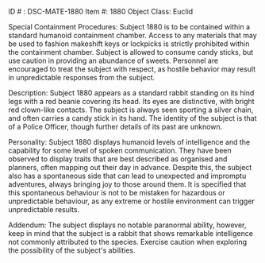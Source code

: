 ID # : DSC-MATE-1880
Item #: 1880
Object Class: Euclid

Special Containment Procedures:
Subject 1880 is to be contained within a standard humanoid containment chamber. Access to any materials that may be used to fashion makeshift keys or lockpicks is strictly prohibited within the containment chamber. Subject is allowed to consume candy sticks, but use caution in providing an abundance of sweets. Personnel are encouraged to treat the subject with respect, as hostile behavior may result in unpredictable responses from the subject.

Description:
Subject 1880 appears as a standard rabbit standing on its hind legs with a red beanie covering its head. Its eyes are distinctive, with bright red clown-like contacts. The subject is always seen sporting a silver chain, and often carries a candy stick in its hand. The identity of the subject is that of a Police Officer, though further details of its past are unknown.

Personality:
Subject 1880 displays humanoid levels of intelligence and the capability for some level of spoken communication. They have been observed to display traits that are best described as organised and planners, often mapping out their day in advance. Despite this, the subject also has a spontaneous side that can lead to unexpected and impromptu adventures, always bringing joy to those around them. It is specified that this spontaneous behaviour is not to be mistaken for hazardous or unpredictable behaviour, as any extreme or hostile environment can trigger unpredictable results.

Addendum:
The subject displays no notable paranormal ability, however, keep in mind that the subject is a rabbit that shows remarkable intelligence not commonly attributed to the species. Exercise caution when exploring the possibility of the subject's abilities.
